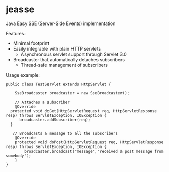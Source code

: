 # jeasse
Java Easy SSE (Server-Side Events) implementation

Features:

* Minimal footprint
* Easily integrable with plain HTTP servlets
	- Asynchronous servlet support through Servlet 3.0
* Broadcaster that automatically detaches subscribers
	- Thread-safe management of subscribers


Usage example:

	public class TestServlet extends HttpServlet {
	
		SseBroadcaster broadcaster = new SseBroadcaster();
		
		// Attaches a subscriber
		@Override
      protected void doGet(HttpServletRequest req, HttpServletResponse resp) throws ServletException, IOException {
          broadcaster.addSubscriber(req);
      }
	
	   // Broadcasts a message to all the subscribers
		@Override
		protected void doPost(HttpServletRequest req, HttpServletResponse resp) throws ServletException, IOException {
			broadcaster.broadcast("message","received a post message from somebody");
		}	   
	}

